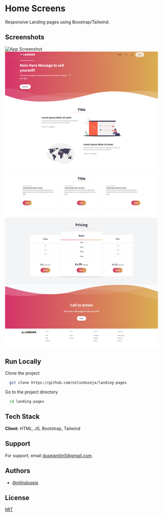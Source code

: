 
# Home Screens

Responsive Landing pages using Boostrap/Tailwind.


## Screenshots

![App Screenshot](https://github.com/nitinduseja/landing-pages/blob/main/screenshots/bootstrap5-landing-1.png)
![App Screenshot](https://github.com/nitinduseja/landing-pages/blob/main/screenshots/tailwind2-landing-1.png)

## Run Locally

Clone the project

```bash
  git clone https://github.com/nitinduseja/landing-pages
```

Go to the project directory

```bash
  cd landing-pages
```


## Tech Stack

**Client:** HTML, JS, Bootstrap, Tailwind


## Support

For support, email dusejanitin5@gmail.com.


## Authors

- [@nitinduseja](https://www.github.com/nitinduseja)


## License

[MIT](https://choosealicense.com/licenses/mit/)

